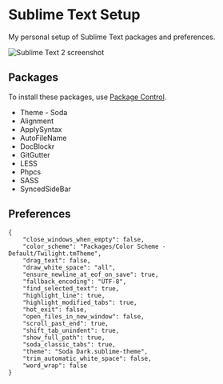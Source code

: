 # Sublime Text Setup

My personal setup of Sublime Text packages and preferences.

![Sublime Text 2 screenshot](https://raw.github.com/dmyers/sublime-text/master/screenshot.png)

## Packages

To install these packages, use [Package Control](http://wbond.net/sublime_packages/package_control).

* Theme - Soda
* Alignment
* ApplySyntax
* AutoFileName
* DocBlockr
* GitGutter
* LESS
* Phpcs
* SASS
* SyncedSideBar

## Preferences

	{
		"close_windows_when_empty": false,
		"color_scheme": "Packages/Color Scheme - Default/Twilight.tmTheme",
		"drag_text": false,
		"draw_white_space": "all",
		"ensure_newline_at_eof_on_save": true,
		"fallback_encoding": "UTF-8",
		"find_selected_text": true,
		"highlight_line": true,
		"highlight_modified_tabs": true,
		"hot_exit": false,
		"open_files_in_new_window": false,
		"scroll_past_end": true,
		"shift_tab_unindent": true,
		"show_full_path": true,
		"soda_classic_tabs": true,
		"theme": "Soda Dark.sublime-theme",
		"trim_automatic_white_space": false,
		"word_wrap": false
	}
